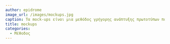```yaml
---
author: epidrome
image_url: /images/mockups.jpg
caption: Τα mock-ups είναι μια μεθόδος γρήγορης ανάπτυξης πρωτοτύπων που βοηθά τους σχεδιαστές διαδραστικών συστημάτων να μεταφέρουν ιδέες που έχουν σχεδιάσει αρχικά σε χαρτί ή διαφάνειες στον τρισδιάστατο πραγματικό χώρο, όπως για παράδειγμα η θέση των κουμπιών και της οθόνης για τη διεπαφή μιας κινητής συσκευής.
title: mockups
categories:
  - Μέθοδος
---
```

